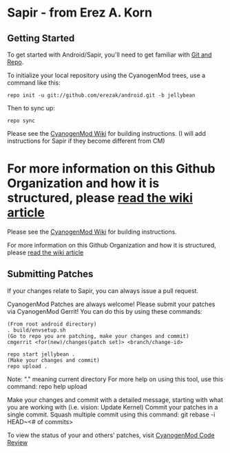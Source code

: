 Sapir - from Erez A. Korn
===========

Getting Started
---------------

To get started with Android/Sapir, you'll need to get
familiar with [Git and Repo](http://source.android.com/download/using-repo).

To initialize your local repository using the CyanogenMod trees, use a command like this:

    repo init -u git://github.com/erezak/android.git -b jellybean

Then to sync up:

    repo sync

Please see the [CyanogenMod Wiki](http://wiki.cyanogenmod.org/) for building instructions. (I will add instructions for Sapir if they become different from CM)

For more information on this Github Organization and how it is structured, 
please [read the wiki article](http://wiki.cyanogenmod.org/index.php/Github_Organization)
=======
Please see the [CyanogenMod Wiki](http://wiki.cyanogenmod.org/) for building instructions.

For more information on this Github Organization and how it is structured, 
please [read the wiki article](http://wiki.cyanogenmod.org/index.php/Github_Organization)

Submitting Patches
------------------

If your changes relate to Sapir, you can always issue a pull request.

CyanogenMod Patches are always welcome!  Please submit your patches via CyanogenMod Gerrit!
You can do this by using these commands:

    (From root android directory)
    . build/envsetup.sh
    (Go to repo you are patching, make your changes and commit)
    cmgerrit <for(new)/changes(patch set)> <branch/change-id> 

    repo start jellybean .
    (Make your changes and commit)
    repo upload .
Note: "." meaning current directory
For more help on using this tool, use this command: repo help upload

Make your changes and commit with a detailed message, starting with what you are working with (i.e. vision: Update Kernel)
Commit your patches in a single commit. Squash multiple commit using this command: git rebase -i HEAD~<# of commits>

To view the status of your and others' patches, visit [CyanogenMod Code Review](http://review.cyanogenmod.org/)

